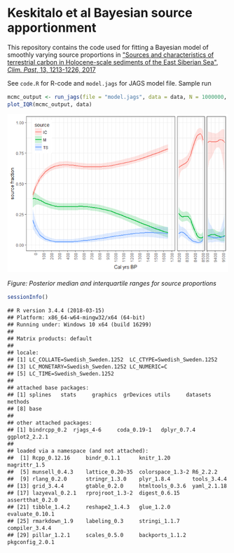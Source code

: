 Keskitalo et al Bayesian source apportionment
================

This repository contains the code used for fitting a Bayesian model of smoothly varying source proportions in ["Sources and characteristics of terrestrial carbon in Holocene-scale sediments of the East Siberian Sea", *Clim. Past*, 13, 1213-1226, 2017](https://doi.org/10.5194/cp-13-1213-2017)

See `code.R` for R-code and `model.jags` for JAGS model file. Sample run

``` r
mcmc_output <- run_jags(file = "model.jags", data = data, N = 1000000, thin = 1000)
plot_IQR(mcmc_output, data)
```

![](readme_files/figure-markdown_github/unnamed-chunk-2-1.png)

*Figure: Posterior median and interquartile ranges for source proportions*

``` r
sessionInfo()
```

    ## R version 3.4.4 (2018-03-15)
    ## Platform: x86_64-w64-mingw32/x64 (64-bit)
    ## Running under: Windows 10 x64 (build 16299)
    ## 
    ## Matrix products: default
    ## 
    ## locale:
    ## [1] LC_COLLATE=Swedish_Sweden.1252  LC_CTYPE=Swedish_Sweden.1252   
    ## [3] LC_MONETARY=Swedish_Sweden.1252 LC_NUMERIC=C                   
    ## [5] LC_TIME=Swedish_Sweden.1252    
    ## 
    ## attached base packages:
    ## [1] splines   stats     graphics  grDevices utils     datasets  methods  
    ## [8] base     
    ## 
    ## other attached packages:
    ## [1] bindrcpp_0.2  rjags_4-6     coda_0.19-1   dplyr_0.7.4   ggplot2_2.2.1
    ## 
    ## loaded via a namespace (and not attached):
    ##  [1] Rcpp_0.12.16     bindr_0.1.1      knitr_1.20       magrittr_1.5    
    ##  [5] munsell_0.4.3    lattice_0.20-35  colorspace_1.3-2 R6_2.2.2        
    ##  [9] rlang_0.2.0      stringr_1.3.0    plyr_1.8.4       tools_3.4.4     
    ## [13] grid_3.4.4       gtable_0.2.0     htmltools_0.3.6  yaml_2.1.18     
    ## [17] lazyeval_0.2.1   rprojroot_1.3-2  digest_0.6.15    assertthat_0.2.0
    ## [21] tibble_1.4.2     reshape2_1.4.3   glue_1.2.0       evaluate_0.10.1 
    ## [25] rmarkdown_1.9    labeling_0.3     stringi_1.1.7    compiler_3.4.4  
    ## [29] pillar_1.2.1     scales_0.5.0     backports_1.1.2  pkgconfig_2.0.1
